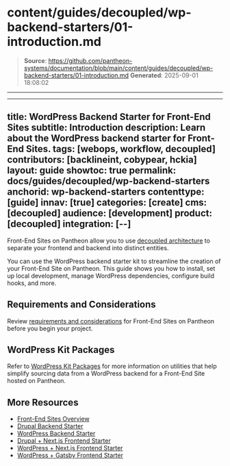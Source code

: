 # content/guides/decoupled/wp-backend-starters/01-introduction.md

> **Source**: https://github.com/pantheon-systems/documentation/blob/main/content/guides/decoupled/wp-backend-starters/01-introduction.md
> **Generated**: 2025-09-01 18:08:02

---

---
title: WordPress Backend Starter for Front-End Sites
subtitle: Introduction
description: Learn about the WordPress backend starter for Front-End Sites.
tags: [webops, workflow, decoupled]
contributors: [backlineint, cobypear, hckia]
layout: guide
showtoc: true
permalink: docs/guides/decoupled/wp-backend-starters
anchorid: wp-backend-starters
contenttype: [guide]
innav: [true]
categories: [create]
cms: [decoupled]
audience: [development]
product: [decoupled]
integration: [--]
---

Front-End Sites on Pantheon allow you to use [decoupled architecture](/guides/decoupled/overview/#what-is-a-decoupled-site) to separate your frontend and backend into distinct entities.

You can use the WordPress backend starter kit to streamline the creation of your Front-End Site on Pantheon. This guide shows you how to install, set up local development, manage WordPress dependencies, configure build hooks, and more.

## Requirements and Considerations

Review [requirements and considerations](/guides/decoupled/overview/considerations) for Front-End Sites on Pantheon before you begin your project.

## WordPress Kit Packages

Refer to [WordPress Kit Packages](https://decoupledkit.pantheon.io/docs/Packages/wordpress-kit/) for more information on utilities that help simplify sourcing data from a WordPress backend for a Front-End Site hosted on Pantheon.

## More Resources

- [Front-End Sites Overview](/guides/decoupled/overview)
- [Drupal Backend Starter](/guides/decoupled/drupal-backend-starters)
- [WordPress Backend Starter](/guides/decoupled/wp-backend-starters)
- [Drupal + Next.js Frontend Starter](/guides/decoupled/drupal-nextjs-frontend-starters)
- [WordPress + Next.js Frontend Starter](/guides/decoupled/wp-nextjs-frontend-starters)
- [WordPress + Gatsby Frontend Starter](/guides/decoupled/wp-gatsby-frontend-starters)
